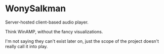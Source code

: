 # WonySalkman

Server-hosted client-based audio player.

Think WinAMP, without the fancy visualizations.

I'm not saying they can't exist later on, just the scope of the project doesn't really call it into play.

